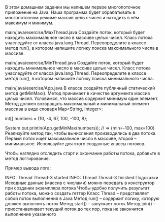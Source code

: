 В этом домашнем задании мы напишем первое многопоточное приложение на Java. Наша программа будет обрабатывать в многопоточном режиме массив целых чисел и находить в нём максимум и минимум.

main/java/exercise/MaxThread.java
Создайте поток, который будет находить максимальное число в массиве целых чисел. Класс потока унаследуйте от класса java.lang.Thread. Переопределите в классе метод run(), в котором напишите логику поиска максимального числа в массиве.

main/java/exercise/MinThread.java
Создайте поток, который будет находить минимальное число в массиве целых чисел. Класс потока унаследуйте от класса java.lang.Thread. Переопределите в классе метод run(), в котором напишите логику поиска минимального числа.

main/java/exercise/App.java
В классе создайте публичный статический метод getMinMax(). Метод принимает в качестве аргумента массив целых чисел. Условимся, что массив содержит минимум один элемент. Метод должен возвращать максимальный и минимальный элемент массива в виде словаря Map<String, Integer>:

int[] numbers = {10, -4, 67, 100, -100, 8};

System.out.println(App.getMinMax(numbers)); // => {min=-100, max=100}
Реализуйте метод так, чтобы вычисления производились в два потока. Первый поток ищет максимальное число в массиве, второй – минимальное. Используйте для этого созданные классы потоков.

Чтобы наглядно отследить старт и окончание работы потока, добавьте в метод логгирование.

Пример вывода лога:

INFO: Thread Thread-3 started
INFO: Thread Thread-3 finished
Подсказки
Исходные данные (массив с числами) можно передать в конструктор при создании экземпляра потока
Чтобы удобно получить результат работы потока, можно создать геттер
Класс Thread – представляет собой поток выполнения в Java
Метод run() – содержит логику, которую должен выполнить поток
Метод start() – запускает поток
Метод join() – приостанавливает текущий поток до тех пор, пока не закончится выполнение указанного